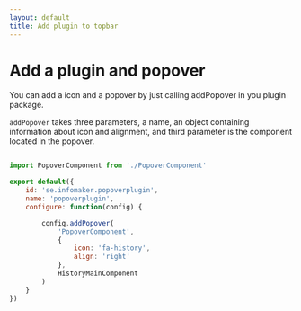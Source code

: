 ```yaml
---
layout: default
title: Add plugin to topbar
---
```


# Add a plugin and popover 

You can add a icon and a popover by just calling addPopover in you plugin package.

`addPopover` takes three parameters, a name, an object containing information about icon and alignment, and third parameter is the component located in
the popover.

~~~ javascript 

import PopoverComponent from './PopoverComponent'

export default({
    id: 'se.infomaker.popoverplugin',
    name: 'popoverplugin',
    configure: function(config) {

        config.addPopover(
            'PopoverComponent',
            {
                icon: 'fa-history',
                align: 'right'
            },
            HistoryMainComponent
        )
    }
})

~~~ 